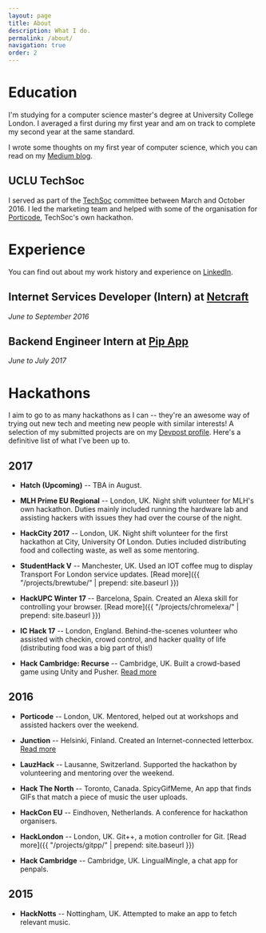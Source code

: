 ```yaml
---
layout: page
title: About
description: What I do.
permalink: /about/
navigation: true
order: 2
---
```


# Education
I'm studying for a computer science master's degree at University College
London. I averaged a first during my first year and am on track to complete my
second year at the same standard.

I wrote some thoughts on my first year of computer science, which you can read
on my [Medium
blog](https://medium.com/@mbell_gb/computer-science-pitfalls-be95017ad1bf#.60rykzv0e).

## UCLU TechSoc
I served as part of the [TechSoc](http://techsoc.io/) committee between March
and October 2016. I led the marketing team and helped with some of the
organisation for [Porticode](http://porticode.io), TechSoc's own hackathon.

# Experience

You can find out about my work history and experience on
[LinkedIn](https://www.linkedin.com/in/mbellcs/).

## Internet Services Developer (Intern) at [Netcraft](https://netcraft.com/)
*June to September 2016*

## Backend Engineer Intern at [Pip App](https://www.pip.group/)
*June to July 2017*

# Hackathons
I aim to go to as many hackathons as I can -- they're an awesome way of trying
out new tech and meeting new people with similar interests! A selection of my
submitted projects are on my [Devpost profile](https://devpost.com/mbell).
Here's a definitive list of what I've been up to.

## 2017

* **Hatch (Upcoming)** -- TBA in August.

* **MLH Prime EU Regional** -- London, UK. Night shift volunteer for MLH's own
  hackathon. Duties mainly included running the hardware lab and assisting
hackers with issues they had over the course of the night.

* **HackCity 2017** -- London, UK. Night shift volunteer for the first hackathon
  at City, University Of London. Duties included distributing food and
collecting waste, as well as some mentoring.

* **StudentHack V** -- Manchester, UK. Used an IOT coffee mug to display
  Transport For London service updates. [Read more]({{ "/projects/brewtube/" |
prepend: site.baseurl }})

* **HackUPC Winter 17** -- Barcelona, Spain. Created an Alexa skill for
  controlling your browser. [Read more]({{ "/projects/chromelexa/" | prepend:
site.baseurl }})

* **IC Hack 17** -- London, England. Behind-the-scenes volunteer who assisted
  with checkin, crowd control, and hacker quality of life (distributing food was
a big part of this!)

* **Hack Cambridge: Recurse** -- Cambridge, UK. Built a crowd-based game using
  Unity and Pusher. [Read
more](https://medium.com/@mbell_gb/hack-cambridge-a-lesson-in-recursion-d1d11aae4b6c)

## 2016

* **Porticode** -- London, UK. Mentored, helped out at workshops and assisted
  hackers over the weekend.

* **Junction** -- Helsinki, Finland. Created an Internet-connected letterbox.
  [Read
more](https://medium.com/@mbell_gb/my-weekend-at-junction-2016-23fee7e211e8)

* **LauzHack** -- Lausanne, Switzerland. Supported the hackathon by volunteering
  and mentoring over the weekend.

* **Hack The North** -- Toronto, Canada. SpicyGifMeme, An app that finds GIFs
  that match a piece of music the user uploads.

* **HackCon EU** -- Eindhoven, Netherlands. A conference for hackathon
  organisers.

* **HackLondon** -- London, UK. Git++, a motion controller for Git. [Read
  more]({{ "/projects/gitpp/" | prepend: site.baseurl }})

* **Hack Cambridge** -- Cambridge, UK. LingualMingle, a chat app for penpals.

## 2015

* **HackNotts** -- Nottingham, UK. Attempted to make an app to fetch relevant
  music.
